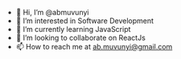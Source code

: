 - 👋 Hi, I’m @abmuvunyi
- 👀 I’m interested in Software Development
- 🌱 I’m currently learning JavaScript
- 💞️ I’m looking to collaborate on ReactJs
- 📫 How to reach me at ab.muvunyi@gmail.com

<!---
abmuvunyi/abmuvunyi is a ✨ special ✨ repository because its `README.md` (this file) appears on your GitHub profile.
You can click the Preview link to take a look at your changes.
--->
